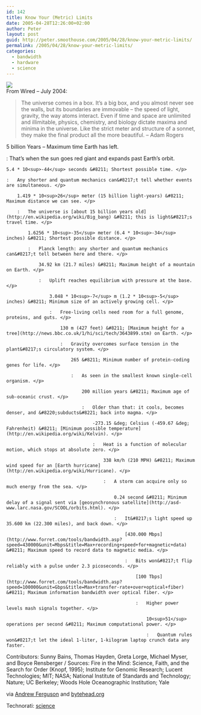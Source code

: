 ```yaml
---
id: 142
title: Know Your (Metric) Limits
date: 2005-04-28T12:26:00+02:00
author: Peter
layout: post
guid: http://peter.smoothouse.com/2005/04/28/know-your-metric-limits/
permalink: /2005/04/28/know-your-metric-limits/
categories:
  - bandwidth
  - hardware
  - science
---
```

![](http://www.pixagogo.com/S5vpfnjbBPdPl8AutaTf!TdbpV-WH77c4rMwM8NEcCbfbwJ3Ck4l00InAZvLka2ctsvYHruY9TFHG9vqZ-XFBQGt4H9rSUvXagQGS1!cn91o5FQuR1rBmU-OB!piT7DmgUzvnpoZDhyPI_/limits.jpg)  
From Wired &#8211; July 2004:

> The universe comes in a box. It&#8217;s a big box, and you almost never see the walls, but its boundaries are immovable &#8211; the speed of light, gravity, the way atoms interact. Even if time and space are unlimited and illimitable, physics, chemistry, and biology dictate maxima and minima in the universe. Like the strict meter and structure of a sonnet, they make the final product all the more beautiful. &#8211; Adam Rogers

5 billion Years &#8211; Maximum time Earth has left. </p> 
:   That&#8217;s when the sun goes red giant and expands past Earth&#8217;s orbit.</p> 
    
    5.4 * 10<sup>-44</sup> seconds &#8211; Shortest possible time. </p> 
    
    :   Any shorter and quantum mechanics can&#8217;t tell whether events are simultaneous. </p> 
        
        1.419 * 10<sup>26</sup> meter (15 billion light-years) &#8211; Maximum distance we can see. </p> 
        
        :   The universe is [about 15 billion years old](http://en.wikipedia.org/wiki/Big_bang) &#8211; this is light&#8217;s travel time. </p> 
            
            1.6256 * 10<sup>-35</sup> meter (6.4 * 10<sup>-34</sup> inches) &#8211; Shortest possible distance. </p> 
            
            :   Planck length: any shorter and quantum mechanics can&#8217;t tell between here and there. </p> 
                
                34.92 km (21.7 miles) &#8211; Maximum height of a mountain on Earth. </p> 
                
                :   Uplift reaches equilibrium with pressure at the base. </p> 
                    
                    3.048 * 10<sup>-7</sup> m (1.2 * 10<sup>-5</sup> inches) &#8211; Minimum size of an actively growing cell. </p> 
                    
                    :   Free-living cells need room for a full genome, proteins, and guts. </p> 
                        
                        130 m (427 feet) &#8211; [Maximum height for a tree](http://news.bbc.co.uk/1/hi/sci/tech/3643899.stm) on Earth. </p> 
                        
                        :   Gravity overcomes surface tension in the plant&#8217;s circulatory system. </p> 
                            
                            265 &#8211; Minimum number of protein-coding genes for life. </p> 
                            
                            :   As seen in the smallest known single-cell organism. </p> 
                                
                                200 million years &#8211; Maximum age of sub-oceanic crust. </p> 
                                
                                :   Older than that: it cools, becomes denser, and &#8220;subducts&#8221; back into magma. </p> 
                                    
                                    -273.15 &deg; Celsius (-459.67 &deg; Fahrenheit) &#8211; [Minimum possible temperature](http://en.wikipedia.org/wiki/Kelvin). </p> 
                                    
                                    :   Heat is a function of molecular motion, which stops at absolute zero. </p> 
                                        
                                        338 km/h (210 MPH) &#8211; Maximum wind speed for an [Earth hurricane](http://en.wikipedia.org/wiki/Hurricane). </p> 
                                        
                                        :   A storm can acquire only so much energy from the sea. </p> 
                                            
                                            0.24 second &#8211; Minimum delay of a signal sent via [geosynchronous satellite](http://asd-www.larc.nasa.gov/SCOOL/orbits.html). </p> 
                                            
                                            :   It&#8217;s light speed up 35.600 km (22.300 miles), and back down. </p> 
                                                
                                                [430.000 Mbps](http://www.forret.com/tools/bandwidth.asp?speed=430000&unit=Mbps&title=Max+recording+speed+for+magnetic+data) &#8211; Maximum speed to record data to magnetic media. </p> 
                                                
                                                :   Bits won&#8217;t flip reliably with a pulse under 2.3 picoseconds. </p> 
                                                    
                                                    [100 Tbps](http://www.forret.com/tools/bandwidth.asp?speed=100000&unit=Gbps&title=Max+transfer-rate+over+optical+fiber) &#8211; Maximum information bandwidth over optical fiber. </p> 
                                                    
                                                    :   Higher power levels mash signals together. </p> 
                                                        
                                                        10<sup>51</sup> operations per second &#8211; Maximum computational power. </p> 
                                                        
                                                        :   Quantum rules won&#8217;t let the ideal 1-liter, 1-kilogram laptop crunch data any faster. 

Contributors: Sunny Bains, Thomas Hayden, Greta Lorge, Michael Myser, and Boyce Rensberger / Sources: Fire in the Mind: Science, Faith, and the Search for Order (Knopf, 1995); Institute for Genomic Research; Lucent Technologies; MIT; NASA; National Institute of Standards and Technology; Nature; UC Berkeley; Woods Hole Oceanographic Institution; Yale

via [Andrew Ferguson](http://www.andrewferguson.net/blog.php?blog_id=493) and [bytehead.org](http://www.bytehead.org/blog/2004_06_01_archive.php)

Technorati: <a href="http://technorati.com/tag/science" rel="tag">science</a>